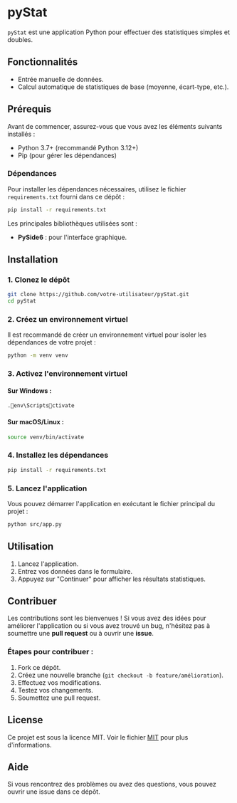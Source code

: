 
# pyStat

`pyStat` est une application Python pour effectuer des statistiques simples et doubles.

## Fonctionnalités

- Entrée manuelle de données.
- Calcul automatique de statistiques de base (moyenne, écart-type, etc.).
  
## Prérequis

Avant de commencer, assurez-vous que vous avez les éléments suivants installés :

- Python 3.7+ (recommandé Python 3.12+)
- Pip (pour gérer les dépendances)

### Dépendances

Pour installer les dépendances nécessaires, utilisez le fichier `requirements.txt` fourni dans ce dépôt :

```bash
pip install -r requirements.txt
```

Les principales bibliothèques utilisées sont :

- **PySide6** : pour l'interface graphique.

## Installation

### 1. Clonez le dépôt

```bash
git clone https://github.com/votre-utilisateur/pyStat.git
cd pyStat
```

### 2. Créez un environnement virtuel

Il est recommandé de créer un environnement virtuel pour isoler les dépendances de votre projet :

```bash
python -m venv venv
```

### 3. Activez l'environnement virtuel

#### Sur Windows :
```bash
.env\Scriptsctivate
```

#### Sur macOS/Linux :
```bash
source venv/bin/activate
```

### 4. Installez les dépendances

```bash
pip install -r requirements.txt
```

### 5. Lancez l'application

Vous pouvez démarrer l'application en exécutant le fichier principal du projet :

```bash
python src/app.py
```

## Utilisation

1. Lancez l'application.
2. Entrez vos données dans le formulaire.
3. Appuyez sur "Continuer" pour afficher les résultats statistiques.

## Contribuer

Les contributions sont les bienvenues ! Si vous avez des idées pour améliorer l'application ou si vous avez trouvé un bug, n'hésitez pas à soumettre une **pull request** ou à ouvrir une **issue**.

### Étapes pour contribuer :

1. Fork ce dépôt.
2. Créez une nouvelle branche (`git checkout -b feature/amélioration`).
3. Effectuez vos modifications.
4. Testez vos changements.
5. Soumettez une pull request.

## License

Ce projet est sous la licence MIT. Voir le fichier [MIT](LICENSE) pour plus d'informations.

## Aide

Si vous rencontrez des problèmes ou avez des questions, vous pouvez ouvrir une issue dans ce dépôt.
